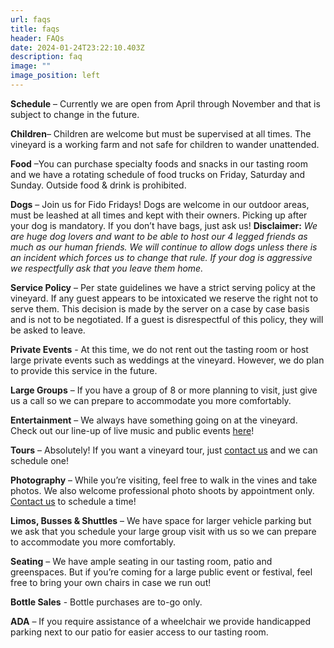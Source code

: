 ```yaml
---
url: faqs
title: faqs
header: FAQs
date: 2024-01-24T23:22:10.403Z
description: faq
image: ""
image_position: left
---
```

**Schedule** – Currently we are open from April through November and that is subject to change in the future.

**Children**– Children are welcome but must be supervised at all times. The vineyard is a working farm and not safe for children to wander unattended. 

**Food** –You can purchase specialty foods and snacks in our tasting room and we have a rotating schedule of food trucks on Friday, Saturday and Sunday. Outside food & drink is prohibited.

**Dogs** – Join us for Fido Fridays! Dogs are welcome in our outdoor areas, must be leashed at all times and kept with their owners. Picking up after your dog is mandatory. If you don’t have bags, just ask us!  **Disclaimer:** *We are huge dog lovers and want to be able to host our 4 legged friends as much as our human friends. We will continue to allow dogs unless there is an incident which forces us to change that rule. If your dog is aggressive we respectfully ask that you leave them home.* 

**Service Policy** – Per state guidelines we have a strict serving policy at the vineyard. If any guest appears to be intoxicated we reserve the right not to serve them. This decision is made by the server on a case by case basis and is not to be negotiated. If a guest is disrespectful of this policy, they will be asked to leave. 

**Private Events** - At this time, we do not rent out the tasting room or host large private events such as weddings at the vineyard. However, we do plan to provide this service in the future.

**Large Groups** – If you have a group of 8 or more planning to visit, just give us a call so we can prepare to accommodate you more comfortably.

**Entertainment** – We always have something going on at the vineyard. Check out our line-up of live music and public events [here](https://peacelovevinonew.netlify.app/events#calendar)!

**Tours** – Absolutely! If you want a vineyard tour, just [contact us](mailto:info@peacelovevino.net) and we can schedule one! 

**Photography** – While you’re visiting, feel free to walk in the vines and take photos. We also welcome professional photo shoots by appointment only. [Contact us](mailto:info@peacelovevino.net) to schedule a time!

**Limos, Busses & Shuttles** – We have space for larger vehicle parking but we ask that you schedule your large group visit with us so we can prepare to accommodate you more comfortably. 

**Seating** – We have ample seating in our tasting room, patio and greenspaces. But if you’re coming for a large public event or festival, feel free to bring your own chairs in case we run out!

**Bottle Sales** - Bottle purchases are to-go only. 

**ADA** – If you require assistance of a wheelchair we provide handicapped parking next to our patio for easier access to our tasting room.